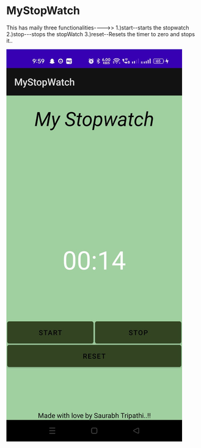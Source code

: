 # MyStopWatch

This has maily three functionalities---->>
1.)start--starts the stopwatch
2.)stop---stops the stopWatch
3.)reset--Resets the timer to zero and stops it..

![InitialPage](https://github.com/st2251/MyStopWatch/blob/master/app/src/main/res/drawable/stop1.jpeg)
